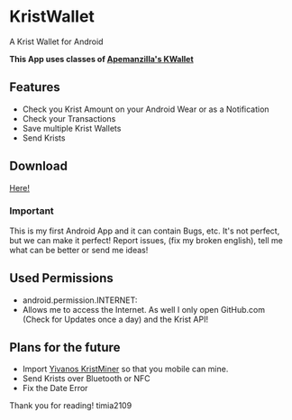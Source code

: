 # KristWallet
A Krist Wallet for Android

**This App uses classes of [Apemanzilla's KWallet](https://github.com/apemanzilla/KWallet)**

## Features
 - Check you Krist Amount on your Android Wear or as a Notification
 - Check your Transactions
 - Save multiple Krist Wallets
 - Send Krists

## Download
[Here!](http://raw.github.com/timia2109/KristWallet/master/app/build/outputs/apk/app-debug.apk")

### Important
This is my first Android App and it can contain Bugs, etc. It's not perfect, but we can make it perfect! Report issues, (fix my broken english), tell me what can be better or send me ideas!

## Used Permissions
 - android.permission.INTERNET:
  - Allows me to access the Internet. As well I only open GitHub.com (Check for Updates once a day) and the Krist API!

## Plans for the future
 - Import [Yivanos KristMiner](https://github.com/Yevano/ytci-krist-miner) so that you mobile can mine.
 - Send Krists over Bluetooth or NFC
 - Fix the Date Error

Thank you for reading!
timia2109